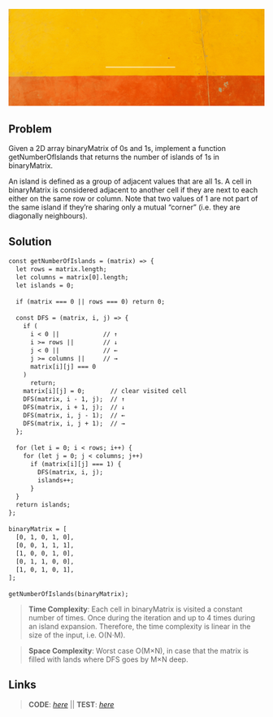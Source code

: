 ![Banner](/islands-banner.gif)

## Problem

Given a 2D array binaryMatrix of 0s and 1s, implement a function getNumberOfIslands that returns the number of islands of 1s in binaryMatrix.

An island is defined as a group of adjacent values that are all 1s. A cell in binaryMatrix is considered adjacent to another cell if they are next to each either on the same row or column. Note that two values of 1 are not part of the same island if they’re sharing only a mutual “corner” (i.e. they are diagonally neighbours).

## Solution

```
const getNumberOfIslands = (matrix) => {
  let rows = matrix.length;
  let columns = matrix[0].length;
  let islands = 0;

  if (matrix === 0 || rows === 0) return 0;

  const DFS = (matrix, i, j) => {
    if (
      i < 0 ||            // ↑
      i >= rows ||        // ↓
      j < 0 ||            // ←
      j >= columns ||     // →
      matrix[i][j] === 0
    )
      return;
    matrix[i][j] = 0;       // clear visited cell
    DFS(matrix, i - 1, j);  // ↑
    DFS(matrix, i + 1, j);  // ↓
    DFS(matrix, i, j - 1);  // ←
    DFS(matrix, i, j + 1);  // →
  };

  for (let i = 0; i < rows; i++) {
    for (let j = 0; j < columns; j++)
      if (matrix[i][j] === 1) {
        DFS(matrix, i, j);
        islands++;
      }
  }
  return islands;
};

binaryMatrix = [
  [0, 1, 0, 1, 0],
  [0, 0, 1, 1, 1],
  [1, 0, 0, 1, 0],
  [0, 1, 1, 0, 0],
  [1, 0, 1, 0, 1],
];

getNumberOfIslands(binaryMatrix);

```

> **Time Complexity**: Each cell in binaryMatrix is visited a constant number of times. Once during the iteration and up to 4 times during an island expansion. Therefore, the time complexity is linear in the size of the input, i.e. O(N⋅M).

> **Space Complexity**: Worst case O(M×N), in case that the matrix is filled with lands where DFS goes by M×N deep.

## Links

> **CODE**: [_here_](https://github.com/PhillipeAlves/algorithm_number_of_islands/blob/master/index.js) || **TEST**: [_here_](https://github.com/PhillipeAlves/algorithm_number_of_islands/blob/master/test.js)
